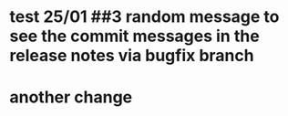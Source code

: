 # test 25/01 ##3  random message to see the commit messages in the release notes via bugfix branch


# another change

